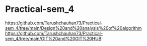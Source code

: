 # Practical-sem_4
https://github.com/Tarushchauhan73/Practical-sem_4/tree/main/Design%20and%20analysis%20of%20algorithm
https://github.com/Tarushchauhan73/Practical-sem_4/tree/main/GIT%20and%20GIT%20HUB
